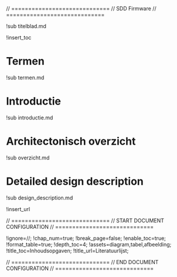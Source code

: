 // =============================
// SDD Firmware
// =============================

!sub titelblad.md

<div style="page-break-after: always;"></div>

!insert_toc

<div style="page-break-after: always;"></div>

# Termen

!sub termen.md

<div style="page-break-after: always;"></div>

# Introductie

!sub introductie.md

<div style="page-break-after: always;"></div>

# Architectonisch overzicht

!sub overzicht.md

<div style="page-break-after: always;"></div>

# Detailed design description

!sub design_description.md

<div style="page-break-after: always;"></div>

!insert_url

// =============================
// START DOCUMENT CONFIGURATION
// =============================

!ignore=//;
!chap_num=true;
!break_page=false;
!enable_toc=true;
!format_table=true;
!depth_toc=4;
!assets=diagram,tabel,afbeelding;
!title_toc=Inhoudsopgaven;
!title_url=Literatuurlijst;

// =============================
// END DOCUMENT CONFIGURATION
// =============================